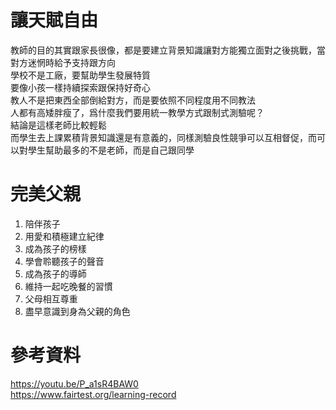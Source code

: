 # 讓天賦自由
教師的目的其實跟家長很像，都是要建立背景知識讓對方能獨立面對之後挑戰，當對方迷惘時給予支持跟方向  
學校不是工廠，要幫助學生發展特質  
要像小孩一樣持續探索跟保持好奇心  
教人不是把東西全部倒給對方，而是要依照不同程度用不同教法  
人都有高矮胖瘦了，爲什麼我們要用統一教學方式跟制式測驗呢？  
結論是這樣老師比較輕鬆  
而學生去上課累積背景知識還是有意義的，同樣測驗良性競爭可以互相督促，而可以對學生幫助最多的不是老師，而是自己跟同學  

# 完美父親
1. 陪伴孩子  
2. 用愛和積極建立紀律  
3. 成為孩子的榜樣  
4. 學會聆聽孩子的聲音  
5.  成為孩子的導師
6.  維持一起吃晚餐的習慣
7.  父母相互尊重
8.  盡早意識到身為父親的角色  

# 參考資料
https://youtu.be/P_a1sR4BAW0  
https://www.fairtest.org/learning-record  
